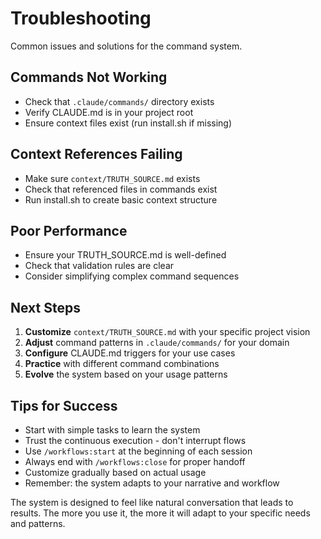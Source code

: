 # Troubleshooting

Common issues and solutions for the command system.

## Commands Not Working
- Check that `.claude/commands/` directory exists
- Verify CLAUDE.md is in your project root
- Ensure context files exist (run install.sh if missing)

## Context References Failing
- Make sure `context/TRUTH_SOURCE.md` exists
- Check that referenced files in commands exist
- Run install.sh to create basic context structure

## Poor Performance
- Ensure your TRUTH_SOURCE.md is well-defined
- Check that validation rules are clear
- Consider simplifying complex command sequences

## Next Steps

1. **Customize** `context/TRUTH_SOURCE.md` with your specific project vision
2. **Adjust** command patterns in `.claude/commands/` for your domain
3. **Configure** CLAUDE.md triggers for your use cases
4. **Practice** with different command combinations
5. **Evolve** the system based on your usage patterns

## Tips for Success

- Start with simple tasks to learn the system
- Trust the continuous execution - don't interrupt flows
- Use `/workflows:start` at the beginning of each session
- Always end with `/workflows:close` for proper handoff
- Customize gradually based on actual usage
- Remember: the system adapts to your narrative and workflow

The system is designed to feel like natural conversation that leads to results. The more you use it, the more it will adapt to your specific needs and patterns.